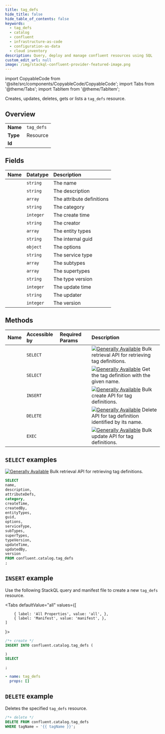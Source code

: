 ```yaml
---
title: tag_defs
hide_title: false
hide_table_of_contents: false
keywords:
  - tag_defs
  - catalog
  - confluent
  - infrastructure-as-code
  - configuration-as-data
  - cloud inventory
description: Query, deploy and manage confluent resources using SQL
custom_edit_url: null
image: /img/stackql-confluent-provider-featured-image.png
---
```


import CopyableCode from '@site/src/components/CopyableCode/CopyableCode';
import Tabs from '@theme/Tabs';
import TabItem from '@theme/TabItem';

Creates, updates, deletes, gets or lists a <code>tag_defs</code> resource.

## Overview
<table><tbody>
<tr><td><b>Name</b></td><td><code>tag_defs</code></td></tr>
<tr><td><b>Type</b></td><td>Resource</td></tr>
<tr><td><b>Id</b></td><td><CopyableCode code="confluent.catalog.tag_defs" /></td></tr>
</tbody></table>

## Fields
| Name | Datatype | Description |
|:-----|:---------|:------------|
| <CopyableCode code="name" /> | `string` | The name |
| <CopyableCode code="description" /> | `string` | The description |
| <CopyableCode code="attributeDefs" /> | `array` | The attribute definitions |
| <CopyableCode code="category" /> | `string` | The category |
| <CopyableCode code="createTime" /> | `integer` | The create time |
| <CopyableCode code="createdBy" /> | `string` | The creator |
| <CopyableCode code="entityTypes" /> | `array` | The entity types |
| <CopyableCode code="guid" /> | `string` | The internal guid |
| <CopyableCode code="options" /> | `object` | The options |
| <CopyableCode code="serviceType" /> | `string` | The service type |
| <CopyableCode code="subTypes" /> | `array` | The subtypes |
| <CopyableCode code="superTypes" /> | `array` | The supertypes |
| <CopyableCode code="typeVersion" /> | `string` | The type version |
| <CopyableCode code="updateTime" /> | `integer` | The update time |
| <CopyableCode code="updatedBy" /> | `string` | The updater |
| <CopyableCode code="version" /> | `integer` | The version |

## Methods
| Name | Accessible by | Required Params | Description |
|:-----|:--------------|:----------------|:------------|
| <CopyableCode code="get_all_tag_defs" /> | `SELECT` | <CopyableCode code="" /> | [![Generally Available](https://img.shields.io/badge/Lifecycle%20Stage-Generally%20Available-%2345c6e8)](#section/Versioning/API-Lifecycle-Policy) Bulk retrieval API for retrieving tag definitions. |
| <CopyableCode code="get_tag_def_by_name" /> | `SELECT` | <CopyableCode code="tagName" /> | [![Generally Available](https://img.shields.io/badge/Lifecycle%20Stage-Generally%20Available-%2345c6e8)](#section/Versioning/API-Lifecycle-Policy) Get the tag definition with the given name. |
| <CopyableCode code="create_tag_defs" /> | `INSERT` | <CopyableCode code="" /> | [![Generally Available](https://img.shields.io/badge/Lifecycle%20Stage-Generally%20Available-%2345c6e8)](#section/Versioning/API-Lifecycle-Policy) Bulk create API for tag definitions. |
| <CopyableCode code="delete_tag_def" /> | `DELETE` | <CopyableCode code="tagName" /> | [![Generally Available](https://img.shields.io/badge/Lifecycle%20Stage-Generally%20Available-%2345c6e8)](#section/Versioning/API-Lifecycle-Policy) Delete API for tag definition identified by its name. |
| <CopyableCode code="update_tag_defs" /> | `EXEC` | <CopyableCode code="" /> | [![Generally Available](https://img.shields.io/badge/Lifecycle%20Stage-Generally%20Available-%2345c6e8)](#section/Versioning/API-Lifecycle-Policy) Bulk update API for tag definitions. |

## `SELECT` examples

[![Generally Available](https://img.shields.io/badge/Lifecycle%20Stage-Generally%20Available-%2345c6e8)](#section/Versioning/API-Lifecycle-Policy) Bulk retrieval API for retrieving tag definitions.


```sql
SELECT
name,
description,
attributeDefs,
category,
createTime,
createdBy,
entityTypes,
guid,
options,
serviceType,
subTypes,
superTypes,
typeVersion,
updateTime,
updatedBy,
version
FROM confluent.catalog.tag_defs
;
```
## `INSERT` example

Use the following StackQL query and manifest file to create a new <code>tag_defs</code> resource.

<Tabs
    defaultValue="all"
    values={[
        
        { label: 'All Properties', value: 'all', },
        { label: 'Manifest', value: 'manifest', },
    ]
}>
<TabItem value="all">

```sql
/*+ create */
INSERT INTO confluent.catalog.tag_defs (

)
SELECT 

;
```
</TabItem>

<TabItem value="manifest">

```yaml
- name: tag_defs
  props: []

```
</TabItem>
</Tabs>

## `DELETE` example

Deletes the specified <code>tag_defs</code> resource.

```sql
/*+ delete */
DELETE FROM confluent.catalog.tag_defs
WHERE tagName = '{{ tagName }}';
```
